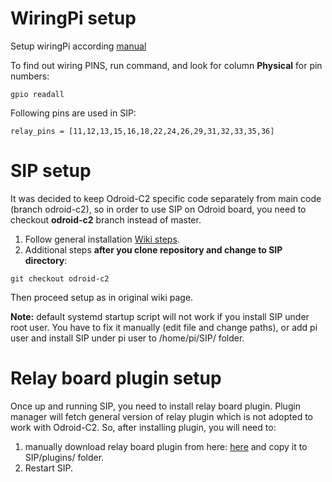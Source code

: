 # WiringPi setup

Setup wiringPi according [manual](https://wiki.odroid.com/odroid-c2/application_note/gpio/wiringpi)

To find out wiring PINS, run command, and look for column **Physical** for pin numbers:

`gpio readall`

Following pins are used in SIP:

`relay_pins = [11,12,13,15,16,18,22,24,26,29,31,32,33,35,36]`

# SIP setup

It was decided to keep Odroid-C2 specific code separately from main code (branch odroid-c2), so in order to use SIP on Odroid board, you need to checkout **odroid-c2** branch instead of master. 
1. Follow general installation [Wiki steps](https://github.com/Dan-in-CA/SIP/wiki/Installation).
2. Additional steps **after you clone repository and change to SIP directory**:

`git checkout odroid-c2`

Then proceed setup as in original wiki page.

**Note:** default systemd startup script will not work if you install SIP under root user. You have to fix it manually (edit file and change paths), or add pi user and install SIP under pi user to /home/pi/SIP/ folder.

# Relay board plugin setup

Once up and running SIP, you need to install relay board plugin. Plugin manager will fetch general version of relay plugin  which is not adopted to work with Odroid-C2. So, after installing plugin, you will need to:
1. manually download relay board plugin from here: [here](https://github.com/egisz/sip_plugins/blob/odroid-c2/relay_board/relay_board.py) and copy it to SIP/plugins/ folder.
2. Restart SIP.
